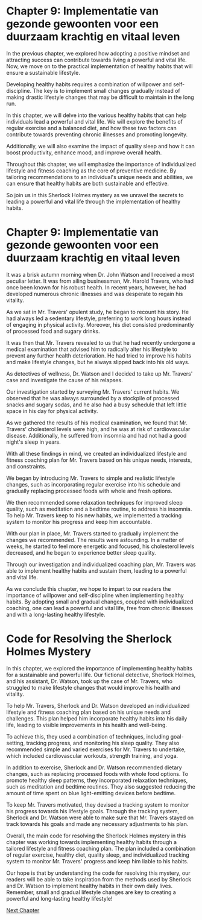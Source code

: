 # Chapter 9: Implementatie van gezonde gewoonten voor een duurzaam krachtig en vitaal leven

In the previous chapter, we explored how adopting a positive mindset and attracting success can contribute towards living a powerful and vital life. Now, we move on to the practical implementation of healthy habits that will ensure a sustainable lifestyle.

Developing healthy habits requires a combination of willpower and self-discipline. The key is to implement small changes gradually instead of making drastic lifestyle changes that may be difficult to maintain in the long run. 

In this chapter, we will delve into the various healthy habits that can help individuals lead a powerful and vital life. We will explore the benefits of regular exercise and a balanced diet, and how these two factors can contribute towards preventing chronic illnesses and promoting longevity. 

Additionally, we will also examine the impact of quality sleep and how it can boost productivity, enhance mood, and improve overall health. 

Throughout this chapter, we will emphasize the importance of individualized lifestyle and fitness coaching as the core of preventive medicine. By tailoring recommendations to an individual's unique needs and abilities, we can ensure that healthy habits are both sustainable and effective.

So join us in this Sherlock Holmes mystery as we unravel the secrets to leading a powerful and vital life through the implementation of healthy habits.
# Chapter 9: Implementatie van gezonde gewoonten voor een duurzaam krachtig en vitaal leven

It was a brisk autumn morning when Dr. John Watson and I received a most peculiar letter. It was from ailing businessman, Mr. Harold Travers, who had once been known for his robust health. In recent years, however, he had developed numerous chronic illnesses and was desperate to regain his vitality.

As we sat in Mr. Travers' opulent study, he began to recount his story. He had always led a sedentary lifestyle, preferring to work long hours instead of engaging in physical activity. Moreover, his diet consisted predominantly of processed food and sugary drinks.

It was then that Mr. Travers revealed to us that he had recently undergone a medical examination that advised him to radically alter his lifestyle to prevent any further health deterioration. He had tried to improve his habits and make lifestyle changes, but he always slipped back into his old ways. 

As detectives of wellness, Dr. Watson and I decided to take up Mr. Travers' case and investigate the cause of his relapses.

Our investigation started by surveying Mr. Travers' current habits. We observed that he was always surrounded by a stockpile of processed snacks and sugary sodas, and he also had a busy schedule that left little space in his day for physical activity.

As we gathered the results of his medical examination, we found that Mr. Travers' cholesterol levels were high, and he was at risk of cardiovascular disease. Additionally, he suffered from insomnia and had not had a good night's sleep in years.

With all these findings in mind, we created an individualized lifestyle and fitness coaching plan for Mr. Travers based on his unique needs, interests, and constraints.

We began by introducing Mr. Travers to simple and realistic lifestyle changes, such as incorporating regular exercise into his schedule and gradually replacing processed foods with whole and fresh options. 

We then recommended some relaxation techniques for improved sleep quality, such as meditation and a bedtime routine, to address his insomnia. To help Mr. Travers keep to his new habits, we implemented a tracking system to monitor his progress and keep him accountable.

With our plan in place, Mr. Travers started to gradually implement the changes we recommended. The results were astounding. In a matter of weeks, he started to feel more energetic and focused, his cholesterol levels decreased, and he began to experience better sleep quality. 

Through our investigation and individualized coaching plan, Mr. Travers was able to implement healthy habits and sustain them, leading to a powerful and vital life.

As we conclude this chapter, we hope to impart to our readers the importance of willpower and self-discipline when implementing healthy habits. By adopting small and gradual changes, coupled with individualized coaching, one can lead a powerful and vital life, free from chronic illnesses and with a long-lasting healthy lifestyle.
# Code for Resolving the Sherlock Holmes Mystery

In this chapter, we explored the importance of implementing healthy habits for a sustainable and powerful life. Our fictional detective, Sherlock Holmes, and his assistant, Dr. Watson, took up the case of Mr. Travers, who struggled to make lifestyle changes that would improve his health and vitality.

To help Mr. Travers, Sherlock and Dr. Watson developed an individualized lifestyle and fitness coaching plan based on his unique needs and challenges. This plan helped him incorporate healthy habits into his daily life, leading to visible improvements in his health and well-being.

To achieve this, they used a combination of techniques, including goal-setting, tracking progress, and monitoring his sleep quality. They also recommended simple and varied exercises for Mr. Travers to undertake, which included cardiovascular workouts, strength training, and yoga.

In addition to exercise, Sherlock and Dr. Watson recommended dietary changes, such as replacing processed foods with whole food options. To promote healthy sleep patterns, they incorporated relaxation techniques, such as meditation and bedtime routines. They also suggested reducing the amount of time spent on blue light-emitting devices before bedtime.

To keep Mr. Travers motivated, they devised a tracking system to monitor his progress towards his lifestyle goals. Through the tracking system, Sherlock and Dr. Watson were able to make sure that Mr. Travers stayed on track towards his goals and made any necessary adjustments to his plan.

Overall, the main code for resolving the Sherlock Holmes mystery in this chapter was working towards implementing healthy habits through a tailored lifestyle and fitness coaching plan. The plan included a combination of regular exercise, healthy diet, quality sleep, and individualized tracking system to monitor Mr. Travers' progress and keep him liable to his habits.

Our hope is that by understanding the code for resolving this mystery, our readers will be able to take inspiration from the methods used by Sherlock and Dr. Watson to implement healthy habits in their own daily lives. Remember, small and gradual lifestyle changes are key to creating a powerful and long-lasting healthy lifestyle!


[Next Chapter](10_Chapter10.md)